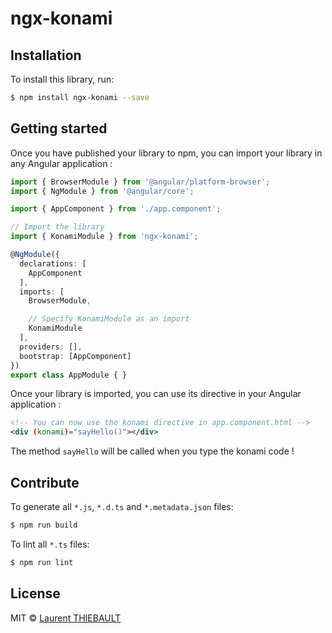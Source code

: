 # ngx-konami

## Installation

To install this library, run:

```bash
$ npm install ngx-konami --save
```

## Getting started

Once you have published your library to npm, you can import your library in any Angular application :

```typescript
import { BrowserModule } from '@angular/platform-browser';
import { NgModule } from '@angular/core';

import { AppComponent } from './app.component';

// Import the library
import { KonamiModule } from 'ngx-konami';

@NgModule({
  declarations: [
    AppComponent
  ],
  imports: [
    BrowserModule,

    // Specify KonamiModule as an import
    KonamiModule
  ],
  providers: [],
  bootstrap: [AppComponent]
})
export class AppModule { }
```

Once your library is imported, you can use its directive in your Angular application :

```xml
<!-- You can now use the konami directive in app.component.html -->
<div (konami)="sayHello()"></div>
```

The method ```sayHello``` will be called when you type the konami code !

## Contribute

To generate all `*.js`, `*.d.ts` and `*.metadata.json` files:

```bash
$ npm run build
```

To lint all `*.ts` files:

```bash
$ npm run lint
```

## License

MIT © [Laurent THIEBAULT](mailto:thiebault.laurent@gmail.com)
